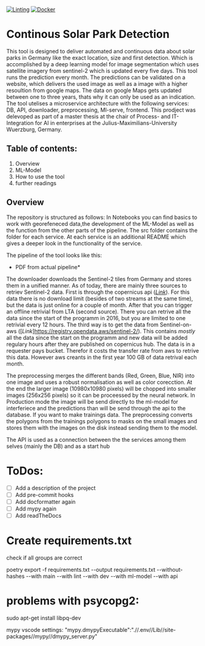 [![Linting](https://github.com/Taraman12/Solarpark-detection/actions/workflows/lint.yml/badge.svg)](https://github.com/Taraman12/Solarpark-detection/actions/workflows/lint.yml)
[![Docker](https://github.com/Taraman12/Solarpark-detection/actions/workflows/docker.yml/badge.svg)](https://github.com/Taraman12/Solarpark-detection/actions/workflows/docker.yml)

# Continous Solar Park Detection
This tool is designed to deliver automated and continuous data about solar parks in Germany like the exact location, size and first detection.
Which is accomplished by a deep learning model for image segmentation which uses satellite imagery from sentinel-2 which is updated every five days. This tool runs the prediction every month. The predictions can be validated on a website, which delivers the used image as well as a image with a higher resoultion from google maps. The data on google Maps gets updated between one to three years, thats why it can only be used as an indication. The tool utelises a microservice architecture with the following services: DB, API, downloader, preprocessing, Ml-serve, frontend.
This prodject was delevoped as part of a master thesis at the chair of Process- and IT-Integration for AI in enterprises at the Julius-Maximilians-University Wuerzburg, Germany. 

## Table of contents:
1. Overview
2. ML-Model
3. How to use the tool
4. further readings

## Overview
The repository is structured as follows:
In Notebooks you can find basics to work with georefeneced data,the development of the ML-Model as well as the function from the other parts of the pipeline.
The src folder contains the folder for each service. At each service is an additional README which gives a deeper look in the functionality of the service.

The pipeline of the tool looks like this:
* PDF from actual pipeline*

The downloader downloads the Sentinel-2 tiles from Germany and stores them in a unified manner. As of today, there are mainly three sources to retriev Sentinel-2 data. First is through the copernicus api ([*Link*](https://scihub.copernicus.eu/twiki/do/view/SciHubWebPortal/APIHubDescription)). For this data there is no download limit (besides of two streams at the same time), but the data is just online for a couple of month. After that you can trigger an offline retrivial from LTA (second source). There you can retrive all the data since the start of the programm in 2016, but you are limited to one retrivial every 12 hours. The third way is to get the data from Sentinel-on-aws ([*Link*]https://registry.opendata.aws/sentinel-2/). This contains *mostly* all the data since the start on the programm and new data will be added regulary hours after they are published on copernicus hub. The data is in a requester pays bucket. Therefor it costs the transfer rate from aws to retrive this data. However aws creants in the first year 100 GB of data retrival each month.  

The preprocessing merges the different bands (Red, Green, Blue, NIR) into one image and uses a robust normalisation as well as color corecction. At the end the larger image (10980x10980 pixels) will be chopped into smaller images (256x256 pixels) so it can be proceessed by the neural network. In Production mode the image will be send directly to the ml-model for interferiece and the predictions than will be send through the api to the database. If you want to make trainings data. The preprocessing converts the polygons from the trainings polygons to masks on the small images and stores them with the images on the disk instead sending them to the model. 

The API is used as a connection between the the services among them selves (mainly the DB) and as a start hub 

# ToDos:
- [ ] Add a description of the project
- [ ] Add pre-commit hooks
- [ ] Add docformatter again
- [ ] Add mypy again
- [ ] Add readTheDocs

 # Create requirements.txt
 check if all groups are correct
 
 poetry export -f requirements.txt --output requirements.txt --without-hashes --with main --with lint --with dev --with ml-model --with api 

# problems with psycopg2:
sudo apt-get install libpq-dev

mypy vscode settings:
"mypy.dmypyExecutable":".//.env//Lib//site-packages//mypy//dmypy_server.py"

